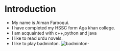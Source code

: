 # Introduction
* My name is Aiman Farooqui.
* I have completed my HSSC form Aga khan college.
* I am acquainted with c++,python and java
* I like to read urdu novels.
* I like to play badminton.
![badminton-](https://github.com/user-attachments/assets/1ad7bbfa-5c12-49e1-818a-d8c8c084e80d)
